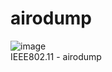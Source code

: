 # airodump

![image](https://user-images.githubusercontent.com/60957575/106087181-cd120200-6166-11eb-91e4-f0768e7b2123.png)
<br>
IEEE802.11 - airodump 

<br>
